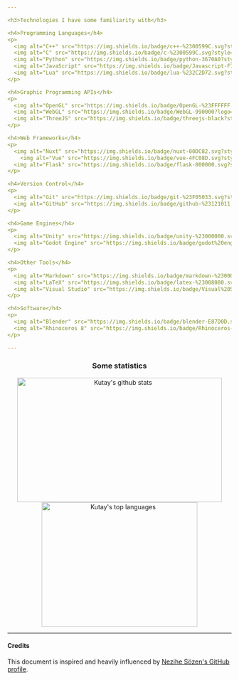 ```yaml
---

<h3>Technologies I have some familiarity with</h3>

<h4>Programming Languages</h4>
<p> 
  <img alt="C++" src="https://img.shields.io/badge/c++-%2300599C.svg?style=for-the-badge&logo=c%2B%2B&logoColor=white" />
  <img alt="C" src="https://img.shields.io/badge/c-%2300599C.svg?style=for-the-badge&logo=c&logoColor=white)" />
  <img alt="Python" src="https://img.shields.io/badge/python-3670A0?style=for-the-badge&logo=python&logoColor=ffdd54" />
  <img alt="JavaScript" src="https://img.shields.io/badge/Javascript-F7DF1E.svg?style=for-the-badge&logo=javascript&logoColor=black" />
  <img alt="Lua" src="https://img.shields.io/badge/lua-%232C2D72.svg?style=for-the-badge&logo=lua&logoColor=white" />
</p>

<h4>Graphic Programming APIs</h4>
<p>
  <img alt="OpenGL" src="https://img.shields.io/badge/OpenGL-%23FFFFFF.svg?style=for-the-badge&logo=opengl" />
  <img alt="WebGL" src="https://img.shields.io/badge/WebGL-990000?logo=webgl&logoColor=white&style=for-the-badge" />
  <img alt="ThreeJS" src="https://img.shields.io/badge/threejs-black?style=for-the-badge&logo=three.js&logoColor=white" />
</p>

<h4>Web Frameworks</h4>
<p>
  <img alt="Nuxt" src="https://img.shields.io/badge/nuxt-00DC82.svg?style=for-the-badge&logo=nuxtdotjs&logoColor=white" />
    <img alt="Vue" src="https://img.shields.io/badge/vue-4FC08D.svg?style=for-the-badge&logo=vuedotjs&logoColor=white" />
  <img alt="Flask" src="https://img.shields.io/badge/flask-000000.svg?style=for-the-badge&logo=flask&logoColor=white" />
</p>

<h4>Version Control</h4>
<p>
  <img alt="Git" src="https://img.shields.io/badge/git-%23F05033.svg?style=for-the-badge&logo=git&logoColor=white" />
  <img alt="GitHub" src="https://img.shields.io/badge/github-%23121011.svg?style=for-the-badge&logo=github&logoColor=white" />
</p>

<h4>Game Engines</h4>
<p>
  <img alt="Unity" src="https://img.shields.io/badge/unity-%23000000.svg?&style=for-the-badge&logo=unity&logoColor=white" />
  <img alt="Godot Engine" src="https://img.shields.io/badge/godot%20engine-%23478CBF.svg?&style=for-the-badge&logo=godot%20engine&logoColor=white" />
</p>

<h4>Other Tools</h4>
<p>
  <img alt="Markdown" src="https://img.shields.io/badge/markdown-%23000000.svg?&style=for-the-badge&logo=markdown&logoColor=white" />
  <img alt="LaTeX" src="https://img.shields.io/badge/latex-%23008080.svg?style=for-the-badge&logo=latex&logoColor=white" />
  <img alt="Visual Studio" src="https://img.shields.io/badge/Visual%20Studio-5C2D91.svg?style=for-the-badge&logo=visual-studio&logoColor=white" />
</p>

<h4>Software</h4>
<p>
  <img alt="Blender" src="https://img.shields.io/badge/blender-E87D0D.svg?style=for-the-badge&logo=blender&logoColor=white" />
  <img alt="Rhinoceros 8" src="https://img.shields.io/badge/Rhinoceros-801010.svg?style=for-the-badge&logo=rhinoceros&logoColor=white" />
</p>

---
```


<h3 align="center"> Some statistics </h3>
<p align="center">
  <img width="460" height="280" alt="Kutay's github stats" src="https://github-readme-stats.vercel.app/api?username=kutaycoskuner&theme=transparent&show_icons=true" />
	<img width="350" height="280" alt="Kutay's top languages" src="https://github-readme-stats.vercel.app/api/top-langs/?username=kutaycoskuner&layout=compact&theme=transparent" alt="Top Languages" />
</p>

---

<h4>Credits</h4>

This document is inspired and heavily influenced by <a href="https://github.com/NeziheSozen">Nezihe Sözen's GitHub profile</a>.